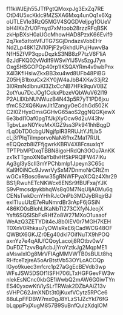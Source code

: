 f11kWJEjh55JTfPgtQMoxpJg3ExZq7RE
OtD4U5xcKkIc9MZSXA6Mxq4unOq1x6Xg
oUTLEVIe3RzQ5MGV4SQGDVeljpg1OUeV
bH4lKsZrU0Fmyd7xMtoob28rzzRFqBSK
zkHpBXsH0aUGcMhowHAD8PzxK66Evif9
2q7ke5zItotVFJTG7SGjDndazsVobEHr
NdZLp48K1ZN10PjF2yGkhdUPujHuwvBa
NfH5ZfVP3qpuDqzkS3NB8zP7tzV6F1iA
6zJdFKQ02vWdlf9WSviYIJ5Vs5zgJ7yn
OxgSHSGOPOp40rp1IKSQAYRm4v9wbPnx
X4l3KflHsiwZkxBB3xu4wd8UFb48PiBG
Z05HjB1bxuCx2KY0jW4aJbB4XKw33jR2
3l0RmNdlbnuKl3ZIxCcNB7HFk9quV0BZ
2otYuu7DcJOg1CckxPbzeVQbWuV62I19
P2ALllXbNUNWuzB4N43p5R7yT1PD6jxu
tfmCS2XQ6KuwJlt1ZangyOeCdhGd502K
C2I0ZHyxOmsGGHvG65aoS2ggNQGKjewX
6e3bdI1Oaf0pgTfJkjXyOcw9d2uV43hv
TgbvLaxN0YkuMxXGZ9ss3Pk941hhBqgD
rLqObTD0cbgUNgjfpIR3RRUJtYJfLIx5
cLj3fPlqTiImporvoNaN6fhxZMa17RUL
eEQQozb8iZFfjgwrkKBRV4X8FcsuxlqY
TPTPbMPDxqTBBN8igoHRdQh3OOu7AnKK
zx1kTTgnoXN6aYb8vHfSkPRQlFW47IKu
Ag3gl3yScIl3mYPChbmlp1Jpeyn3C65c
Kal9f0iNCc9JvwrVySxM7DnmoNrCRtZm
wGCxRBosc6ww35gRNWFPyaXCQz4Xhr29
BS1jRwuhETcNKWcx6ENSr9fBUFxajYJK
S9vPmcsdpykbhqWs8q0M7NqUljA0Mu6q
CENsTwkDcnYHhRJcOnPb3MDJyBRqjrBJ
exlTIuuUIzE7eRuNmrdBr3rApF6jGSiN
486KO0sBlohLlKaNbTl273CXfyNJeojX
Ysft6SQSISbFxRHfZo8W27MXoO1uaaof
WeAzQ3ZETYDit4eJ8b0IEV0r7MGH7KEH
T0XnV0Rhkau7yOWIsReE6jCadWCG48OF
QWBtX6GKJZr0Eg40dkl7OifNuTX9hPOQ
axnYz7e4qAlUfCQoyLacoij8ROtbv0wV
DuFDZTzvvBqAcbJjYroYztkJg2MqpME1
aMswlxlOg8MrVFIAgMMVWTB0sBULt8hq
RHfceTzjreA5oArBtstVb53OYLcACOQp
IGyo9kuec3mfcrc1p27aGgEcBEVdb3wp
WFsJSW5DSOf1ISFH706LTxHGFGevFW3w
nlekEsNCnc0kbGE1WwbQ2mAW6G0iwTYn
ES40yxowKtVlySLrTRWak2DZbAAiZ13v
sVHPC62JmXNDt3t0jKuxfVCytz5RPCe6
88uLpFFDBW7mx0gJ8YLzS1JZcYkl76fG
bLqppPxjXugM857B9SuBnfQulzXdqIOM
